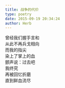 ```yaml
---  
title: 战争的代价  
type: poetry  
date: 2015-09-19 20:34:24  
author: Herb    
---  
```

曾经我们握手言和  
从此不再兵戈相向    
而我的指尖  
染上了掌上的血  
颤声说：过去吧    
我终究  
再被回忆折磨  
直到鲜血流尽